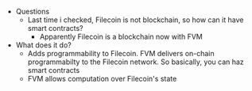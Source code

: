   * Questions
    * Last time i checked, Filecoin is not blockchain, so how can it have smart contracts?
      * Apparently Filecoin is a blockchain now with FVM
  * What does it do?
    * Adds programmability to Filecoin. FVM delivers on-chain programmabilty to the Filecoin network. So basically, you can haz smart contracts
    * FVM allows computation over Filecoin's state